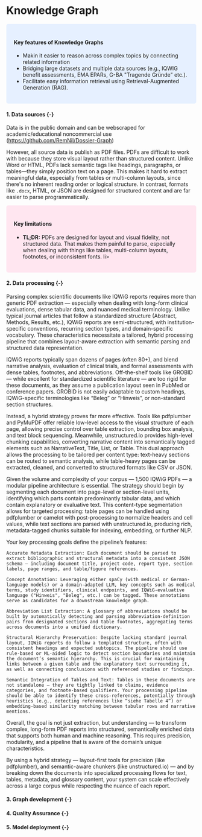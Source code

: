 # Knowledge Graph

<style>
div.blue {
  background-color: #e6f0ff;
  border-radius: 5px;
  padding: 20px;
  margin-bottom: 10px; /* adds vertical space below the box */
}
</style>
<div class = "blue">
  <h4>Key features of Knowledge Graphs</h4>
  <ul>
    <li> Makin it easier to reason across complex topics by connecting related information</li>
    <li> Bridging large datasets and multiple data sources (e.g., IQWIG benefit assessments, EMA EPARs, G-BA "Tragende Gründe" etc.).</li>
    <li> Facilitate easy information retrieval using Retrieval-Augmented Generation (RAG). </li>
  </ul>
</div>

#### 1. **Data sources** {-}
Data is in the public domain and can be webscraped for academic/educational noncommercial use (https://github.com/RemNil/Dossier-Graph)

However, all source data is publish as PDF files. PDFs are difficult to work with because they store visual layout rather than structured content. Unlike Word or HTML, PDFs lack semantic tags like headings, paragraphs, or tables—they simply position text on a page. This makes it hard to extract meaningful data, especially from tables or multi-column layouts, since there's no inherent reading order or logical structure. In contrast, formats like `.docx`, HTML, or JSON are designed for structured content and are far easier to parse programmatically.

<style>
div.red {
  background-color: #FFE6F0;
  border-radius: 5px;
  padding: 20px;
  margin-bottom: 10px; /* adds vertical space below the box */
}
</style>
<div class = "red">
  <h4>Key limitations</h4>
  <ul>
    <li><strong>TL;DR:</strong> PDFs are designed for layout and visual fidelity, not structured data. That makes them painful to parse, especially when dealing with things like tables, multi-column layouts, footnotes, or inconsistent fonts. li>
  </ul>
</div>


#### 2. **Data processing** {-}

Parsing complex scientific documents like IQWiG reports requires more than generic PDF extraction — especially when dealing with long-form clinical evaluations, dense tabular data, and nuanced medical terminology. Unlike typical journal articles that follow a standardized structure (Abstract, Methods, Results, etc.), IQWiG reports are semi-structured, with institution-specific conventions, recurring section types, and domain-specific vocabulary. These characteristics necessitate a tailored, hybrid processing pipeline that combines layout-aware extraction with semantic parsing and structured data representation.

IQWiG reports typically span dozens of pages (often 80+), and blend narrative analysis, evaluation of clinical trials, and formal assessments with dense tables, footnotes, and abbreviations. Off-the-shelf tools like GROBID — while excellent for standardized scientific literature — are too rigid for these documents, as they assume a publication layout seen in PubMed or conference papers. GROBID is not easily adaptable to custom headings, IQWiG-specific terminologies like “Beleg” or “Hinweis”, or non-standard section structures.

Instead, a hybrid strategy proves far more effective. Tools like pdfplumber and PyMuPDF offer reliable low-level access to the visual structure of each page, allowing precise control over table extraction, bounding box analysis, and text block sequencing. Meanwhile, unstructured.io provides high-level chunking capabilities, converting narrative content into semantically tagged elements such as NarrativeText, Title, List, or Table. This dual approach allows the processing to be tailored per content type: text-heavy sections can be routed to semantic analysis, while table-heavy pages can be extracted, cleaned, and converted to structured formats like CSV or JSON.

Given the volume and complexity of your corpus — 1,500 IQWiG PDFs — a modular pipeline architecture is essential. The strategy should begin by segmenting each document into page-level or section-level units, identifying which parts contain predominantly tabular data, and which contain explanatory or evaluative text. This content-type segmentation allows for targeted processing: table pages can be handled using pdfplumber or camelot with post-processing to normalize headers and cell values, while text sections are parsed with unstructured.io, producing rich, metadata-tagged chunks suitable for indexing, embedding, or further NLP.

Your key processing goals define the pipeline’s features:

    Accurate Metadata Extraction: Each document should be parsed to extract bibliographic and structural metadata into a consistent JSON schema — including document title, project code, report type, section labels, page ranges, and table/figure references.

    Concept Annotation: Leveraging either spaCy (with medical or German-language models) or a domain-adapted LLM, key concepts such as medical terms, study identifiers, clinical endpoints, and IQWiG-evaluative language ("Hinweis", "Beleg", etc.) can be tagged. These annotations serve as candidates for a downstream knowledge graph.

    Abbreviation List Extraction: A glossary of abbreviations should be built by automatically detecting and parsing abbreviation-definition pairs from designated sections and table footnotes, aggregating terms across documents into a unified dictionary.

    Structural Hierarchy Preservation: Despite lacking standard journal layout, IQWiG reports do follow a templated structure, often with consistent headings and expected subtopics. The pipeline should use rule-based or ML-aided logic to detect section boundaries and maintain the document’s semantic hierarchy. This is crucial for maintaining links between a given table and the explanatory text surrounding it, as well as connecting conclusions with referenced studies or findings.

    Semantic Integration of Tables and Text: Tables in these documents are not standalone — they are tightly linked to claims, evidence categories, and footnote-based qualifiers. Your processing pipeline should be able to identify these cross-references, potentially through heuristics (e.g., detecting references like “siehe Tabelle 4”) or embedding-based similarity matching between tabular rows and narrative mentions.

Overall, the goal is not just extraction, but understanding — to transform complex, long-form PDF reports into structured, semantically enriched data that supports both human and machine reasoning. This requires precision, modularity, and a pipeline that is aware of the domain’s unique characteristics.

By using a hybrid strategy — layout-first tools for precision (like pdfplumber), and semantic-aware chunkers (like unstructured.io) — and by breaking down the documents into specialized processing flows for text, tables, metadata, and glossary content, your system can scale effectively across a large corpus while respecting the nuance of each report.

#### 3. **Graph development** {-}

#### 4. **Quality Assurance** {-}

#### 5. **Model deployment** {-}
